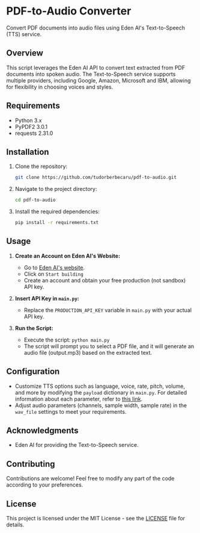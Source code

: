 # PDF-to-Audio Converter

Convert PDF documents into audio files using Eden AI's Text-to-Speech (TTS) service.

## Overview

This script leverages the Eden AI API to convert text extracted from PDF documents into spoken audio. The Text-to-Speech service supports multiple providers, including Google, Amazon, Microsoft and IBM, allowing for flexibility in choosing voices and styles.

## Requirements

- Python 3.x
- PyPDF2 3.0.1
- requests 2.31.0

## Installation

1. Clone the repository:

   ```bash
   git clone https://github.com/tudorberbecaru/pdf-to-audio.git

2. Navigate to the project directory:

   ```bash
   cd pdf-to-audio
   
3. Install the required dependencies:

   ```bash
   pip install -r requirements.txt

## Usage

1. **Create an Account on Eden AI's Website:**
   - Go to [Eden AI's website](https://www.edenai.co/).
   - Click on `Start building`
   - Create an account and obtain your free production (not sandbox) API key.

2. **Insert API Key in `main.py`:**
   - Replace the `PRODUCTION_API_KEY` variable in `main.py` with your actual API key.

3. **Run the Script:**
   - Execute the script: `python main.py`
   - The script will prompt you to select a PDF file, and it will generate an audio file (output.mp3) based on the extracted text.

## Configuration

- Customize TTS options such as language, voice, rate, pitch, volume, and more by modifying the `payload` dictionary in `main.py`. For detailed information about each parameter, refer to [this link](https://docs.edenai.co/reference/audio_text_to_speech_create).
- Adjust audio parameters (channels, sample width, sample rate) in the `wav_file` settings to meet your requirements.

## Acknowledgments

- Eden AI for providing the Text-to-Speech service.

## Contributing

Contributions are welcome! Feel free to modify any part of the code according to your preferences.

## License

This project is licensed under the MIT License - see the [LICENSE](LICENSE) file for details.
